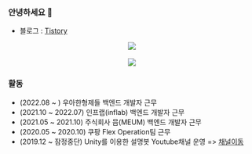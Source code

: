 ### 안녕하세요 👋

- 블로그 : [Tistory](https://charming-kyu.tistory.com/)

<div align="center">
 <div><a href="https://hits.seeyoufarm.com"><img src="https://hits.seeyoufarm.com/api/count/incr/badge.svg?url=https%3A%2F%2Fgithub.com%2Floadkrnis&count_bg=%2379C83D&title_bg=%23555555&icon=&icon_color=%23E7E7E7&title=hits&edge_flat=false"/></a>
  </div>
  <br>
  <div>
  <img src="https://github-readme-stats.vercel.app/api?username=loadkrnis&show_icons=true&theme=highcontrast">
  </div>
</div>

### 활동
- (2022.08 ~ ) 우아한형제들 백엔드 개발자 근무
- (2021.10 ~ 2022.07) 인프랩(inflab) 백엔드 개발자 근무
- (2021.05 ~ 2021.10) 주식회사 믐(MEUM) 백엔드 개발자 근무
- (2020.05 ~ 2020.10) 쿠팡 Flex Operation팀 근무 
- (2019.12 ~ 잠정중단) Unity를 이용한 설명봇 Youtube채널 운영 => [채널이동](https://www.youtube.com/channel/UCZfz6Hl6iE2zQZSH4s97QWQ/videos)


